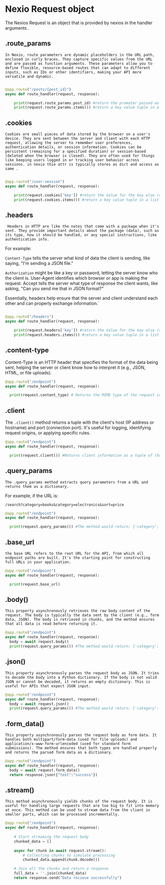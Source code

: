 # Nexio Request object

The Nexios Request is an object that is provided by nexios in the handler arguments . 


## .route_params

`In Nexio, route parameters are dynamic placeholders in the URL path, enclosed in curly braces. They capture specific values from the URL and are passed as function arguments. These parameters allow you to define flexible, resource-based routes that can adapt to different inputs, such as IDs or other identifiers, making your API more versatile and dynamic.`

```py

@app.route("/posts/{post_id}")
async def route_handler(request, response):

    print(request.route_params.post_id) #return the pramater passed as `/post/90`
    print(request.route_params.items()) #return a key value tuple in a list [(key,value),(key,value)]

```

## .cookies


`Cookies are small pieces of data stored by the browser on a user's device. They are sent between the server and client with each HTTP request, allowing the server to remember user preferences, authentication details, or session information. Cookies can be persistent (remaining for a specified duration) or session-based (deleted when the browser is closed). They are often used for things like keeping users logged in or tracking user behavior across sessions. in nexio thie attr is typically stores as dict and access as same .`




```py

@app.route("/user-session")
async def route_handler(request, response):

    print(request.cookies['key']) #return the Value for the key else raise KeyError`
    print(request.cookies.items()) #return a key value tuple in a list [(key,value),(key,value)]
```

## .headers

` Headers in HTTP are like the notes that come with a package when it's sent. They provide important details about the package (data), such as its type, how it should be handled, or any special instructions, like authentication info.`

For example:

`Content-Type` tells the server what kind of data the client is sending, like saying, "I'm sending a JSON file."

`Authorization` might be like a key or password, letting the server know who the client is.
User-Agent identifies which browser or app is making the request.
Accept tells the server what type of response the client wants, like asking, "Can you send me that in JSON format?"

Essentially, headers help ensure that the server and client understand each other and can properly exchange information.`

```py

@app.route("/headers")
async def route_handler(request, response):

    print(request.headers['key']) #return the Value for the key else raise None`
    print(request.headers.items()) #return a key value tuple in a list [(key,value),(key,value)]
```

## .content-type

Content-Type is an HTTP header that specifies the format of the data being sent, helping the server or client know how to interpret it (e.g., JSON, HTML, or file uploads).

```py
@app.route("/endpoint")
async def route_handler(request, response):

  print(request.content_type) # Returns the MIME type of the request content.
```

## .client
The `.client()` method returns a tuple with the client's host (IP address or hostname) and port (connection port). It's useful for logging, identifying request origins, or applying specific rules.

```py
@app.route("/endpoint")
async def route_handler(request, response):

  print(request.client()) #Returns client information as a tuple of (host, port).
```

## .query_params
`The .query_params method extracts query parameters from a URL and returns them as a dictionary.`

For example, if the URL is:

`/search?category=books&category=electronics&sort=price`

```py
@app.route("/endpoint")
async def route_handler(request, response):

  print(request.query_params()) #The method would return: {'category': ['books', 'electronics'], 'sort': 'price'}
```

## .base_url

`the base URL refers to the root URL for the API, from which all endpoint paths are built. It's the starting point for constructing full URLs in your application.`

```py
@app.route("/endpoint")
async def route_handler(request, response):

  print(request.base_url) 

```

## .body()
`This property asynchronously retrieves the raw body content of the request. The body is typically the data sent by the client (e.g., form data, JSON). The body is retrieved in chunks, and the method ensures that all data is read before returning it.`

```py
@app.route("/endpoint")
async def route_handler(request, response):
  body = await request.body()
  print(request.query_params()) #The method would return: {'category': ['books', 'electronics'], 'sort': 'price'}

```

## .json()

`This property asynchronously parses the request body as JSON. It tries to decode the body into a Python dictionary. If the body is not valid JSON or cannot be decoded, it returns an empty dictionary. This is useful for APIs that expect JSON input.`


```py
@app.route("/endpoint")
async def route_handler(request, response):
  body = await request.json()
  print(request.query_params()) #The method would return: {'category': ['books', 'electronics'], 'sort': 'price'}

```

## .form_data()

`This property asynchronously parses the request body as form data. It handles both multipart/form-data (used for file uploads) and application/x-www-form-urlencoded (used for standard form submissions). The method ensures that both types are handled properly and returns the parsed form data as a dictionary.`

```py
@app.route("/endpoint")
async def route_handler(request, response):
  body = await request.form_data()
  return response.json({"text":"success"})

```

##  .stream()

`This method asynchronously yields chunks of the request body. It is useful for handling large requests that are too big to fit into memory at once. This method can be used to stream data from the client in smaller parts, which can be processed incrementally.`

```py
@app.route("/endpoint")
async def route_handler(request, response):
  
    # Start streaming the request body
    chunked_data = []
    
    async for chunk in await request.stream():
        # Collecting chunks to simulate processing
        chunked_data.append(chunk.decode())

    # Join all the chunks and return a response
    full_data = ''.join(chunked_data)
    return response.send("Data recieve successfully")

```